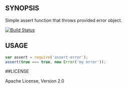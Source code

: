 ## SYNOPSIS

Simple assert function that throws provided error object.

[![Build Status](https://travis-ci.org/iefserge/assert-error.svg)](https://travis-ci.org/iefserge/assert-error)

## USAGE

```js
var assert = require('assert-error');
assert(true === true, new Error('my error'));
```

##LICENSE

Apache License, Version 2.0
